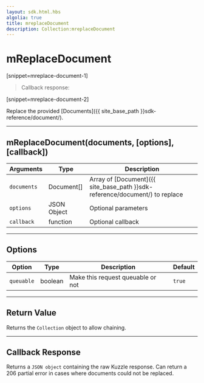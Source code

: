 ```yaml
---
layout: sdk.html.hbs
algolia: true
title: mreplaceDocument
description: Collection:mreplaceDocument
---
```

  

# mReplaceDocument

[snippet=mreplace-document-1]
> Callback response:

[snippet=mreplace-document-2]

Replace the provided [Documents]({{ site_base_path }}sdk-reference/document/).

---

## mReplaceDocument(documents, [options], [callback])

| Arguments | Type | Description |
|---------------|---------|----------------------------------------|
| ``documents`` | Document[] | Array of [Document]({{ site_base_path }}sdk-reference/document/) to replace |
| ``options`` | JSON Object | Optional parameters |
| ``callback`` | function | Optional callback |

---

## Options

| Option | Type | Description | Default |
|---------------|---------|----------------------------------------|---------|
| ``queuable`` | boolean | Make this request queuable or not  | ``true`` |

---

## Return Value

Returns the `Collection` object to allow chaining.

---

## Callback Response

Returns a `JSON object` containing the raw Kuzzle response.
Can return a 206 partial error in cases where documents could not be replaced. 
